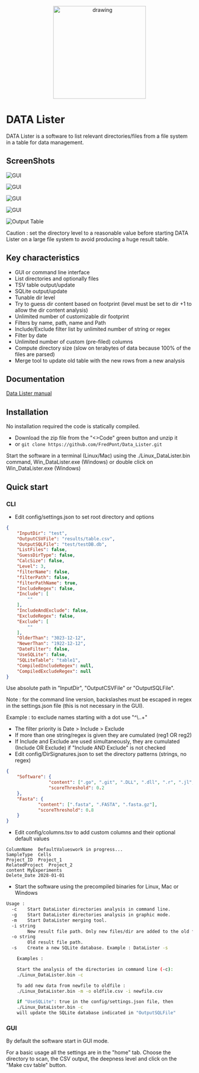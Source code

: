  <!--![Output Table](src/images/logo.png) -->


<p align="center">
<img src="src/images/logo.png" alt="drawing" width="250" height="250" />
</p>

# DATA Lister
 DATA Lister is a software to list relevant directories/files from a file system in a table for data management. 

## ScreenShots

![GUI](src/images/gui1.png)

![GUI](src/images/gui2.png)

![GUI](src/images/gui3.png)

![GUI](src/images/gui4.png)


![Output Table](src/images/table.png)


Caution : set the directory level to a reasonable value before starting DATA Lister on a large file system to avoid producing a huge result table.


## Key characteristics
- GUI or command line interface
- List directories and optionally files
- TSV table output/update
- SQLite output/update
- Tunable dir level
- Try to guess dir content based on footprint (level must be set to dir +1 to allow the dir content analysis)
- Unlimited number of customizable dir footprint
- Filters by name, path, name and Path
- Include/Exclude filter list by unlimited number of string or regex
- Filter by date
- Unlimited number of custom (pre-filed) columns
- Compute directory size (slow on terabytes of data because 100% of the files are parsed)
- Merge tool to update old table with the new rows from a new analysis

## Documentation
[Data Lister manual](doc/documentation.pdf)

## Installation

No installation required the code is statically compiled.

- Download the zip file from the "<>Code" green button and unzip it 
- or `git clone https://github.com/FredPont/Data_Lister.git`

Start the software in a terminal (Linux/Mac) using the ./Linux_DataLister.bin command, Win_DataLister.exe (Windows) or double click on Win_DataLister.exe (Windows)

## Quick start
### CLI
- Edit config/settings.json to set root directory and options
```json
{
    "InputDir": "test",
    "OutputCSVFile": "results/table.csv",
    "OutputSQLFile": "test/testDB.db",
    "ListFiles": false,
    "GuessDirType": false,
    "CalcSize": false,
    "Level": 3,
    "filterName": false,
    "filterPath": false,
    "filterPathName": true,
    "IncludeRegex": false,
    "Include": [
        ""
    ],
    "IncludeAndExclude": false,
    "ExcludeRegex": false,
    "Exclude": [
        ""
    ],
    "OlderThan": "3023-12-12",
    "NewerThan": "1922-12-12",
    "DateFilter": false,
    "UseSQLite": false,
    "SQLiteTable": "table1",
    "CompiledIncludeRegex": null,
    "CompiledExcludeRegex": null
}
```
Use absolute path in "InputDir", "OutputCSVFile" or "OutputSQLFile".

Note : for the command line version, backslashes must be escaped in regex in the settings.json file (this is not necessary in the GUI). 

Example : to exclude names starting with a dot use "^\\..+"

- The filter priority is Date > Include > Exclude
- If more than one string/regex is given they are cumulated (reg1 OR reg2)
- If Include and Exclude are used simultaneously, they are cumulated (Include OR Exclude) if "Include AND Exclude" is not checked
- Edit config/DirSignatures.json to set the directory patterns (strings, no regex)
```json
{
    "Software": {
                "content": [".go", ".git", ".DLL", ".dll", ".r", ".jl", ".pl"],
                "scoreThreshold": 0.2
    },
    "Fasta": {
            "content": [".fasta", ".FASTA", ".fasta.gz"],
            "scoreThreshold": 0.8
    }
}
```
- Edit config/columns.tsv to add custom columns and their optional default values
```tsv
ColumnName	DefaultValueswork in progress...
SampleType	Cells
Project_ID	Project_1
RelatedProject	Project_2
content	MyExperiments
Delete_Date	2028-01-01
```
- Start the software using the precompiled binaries for Linux, Mac or Windows
```bash
Usage :
  -c	Start DataLister directories analysis in command line.
  -g	Start DataLister directories analysis in graphic mode.
  -m	Start DataLister merging tool.
  -i string
    	New result file path. Only new files/dir are added to the old file
  -o string
    	Old result file path. 
  -s	Create a new SQLite database. Example : DataLister -s

	Examples :

	Start the analysis of the directories in command line (-c):
	./Linux_DataLister.bin -c

	To add new data from newfile to oldfile :
	./Linux_DataLister.bin -m -o oldfile.csv -i newfile.csv

	if "UseSQLite": true in the config/settings.json file, then
	./Linux_DataLister.bin -c
	will update the SQLite database indicated in "OutputSQLFile"
```

### GUI
By default the software start in GUI mode.

For a basic usage all the settings are in the "home" tab.
Choose the directory to scan, the CSV output, the deepness level and click on the "Make csv table" button.

<!-- ## Known issues
In some computers, the pop up window showing the end of the analysis can freeze. To close the application click on the up right corner.
-->